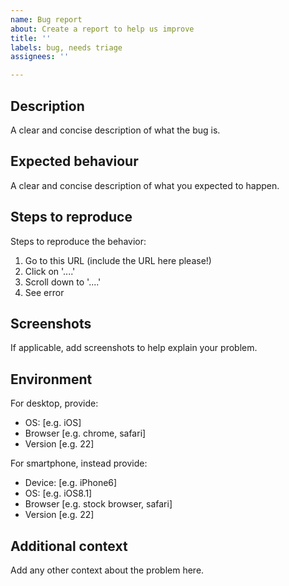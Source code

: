 ```yaml
---
name: Bug report
about: Create a report to help us improve
title: ''
labels: bug, needs triage
assignees: ''

---
```


## Description

A clear and concise description of what the bug is.

## Expected behaviour

A clear and concise description of what you expected to happen.

## Steps to reproduce

Steps to reproduce the behavior:

1. Go to this URL (include the URL here please!)
2. Click on '....'
3. Scroll down to '....'
4. See error

## Screenshots

If applicable, add screenshots to help explain your problem.

## Environment

For desktop, provide:

-   OS: [e.g. iOS]
-   Browser [e.g. chrome, safari]
-   Version [e.g. 22]

For smartphone, instead provide:

-   Device: [e.g. iPhone6]
-   OS: [e.g. iOS8.1]
-   Browser [e.g. stock browser, safari]
-   Version [e.g. 22]

## Additional context

Add any other context about the problem here.

